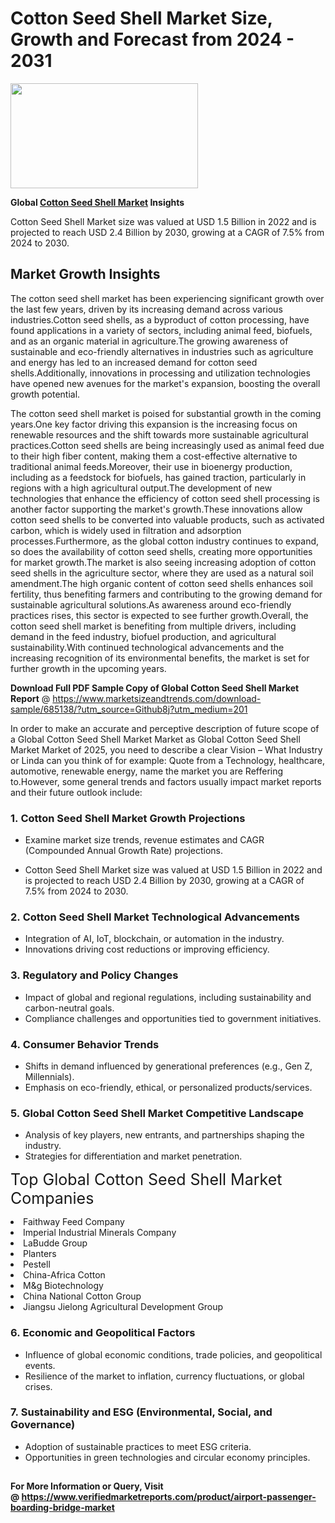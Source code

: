 <H1>Cotton Seed Shell Market Size, Growth and Forecast from 2024 - 2031</H1><img class="aligncenter size-medium wp-image-584254" src="https://thirdeyenews.in/wp-content/uploads/2024/09/Global-Market-Research-300x168.jpeg" alt="" width="300" height="168" /><p><strong>Global&nbsp;<a href="https://www.marketsizeandtrends.com/download-sample/685138/?utm_source=Github8j?utm_medium=201">Cotton Seed Shell Market</a> Insights</strong></p><p>Cotton Seed Shell Market size was valued at USD 1.5 Billion in 2022 and is projected to reach USD 2.4 Billion by 2030, growing at a CAGR of 7.5% from 2024 to 2030.</p><p><h2>Market Growth Insights</h2> <p>The cotton seed shell market has been experiencing significant growth over the last few years, driven by its increasing demand across various industries.Cotton seed shells, as a byproduct of cotton processing, have found applications in a variety of sectors, including animal feed, biofuels, and as an organic material in agriculture.The growing awareness of sustainable and eco-friendly alternatives in industries such as agriculture and energy has led to an increased demand for cotton seed shells.Additionally, innovations in processing and utilization technologies have opened new avenues for the market's expansion, boosting the overall growth potential.</p> <p>The cotton seed shell market is poised for substantial growth in the coming years.One key factor driving this expansion is the increasing focus on renewable resources and the shift towards more sustainable agricultural practices.Cotton seed shells are being increasingly used as animal feed due to their high fiber content, making them a cost-effective alternative to traditional animal feeds.Moreover, their use in bioenergy production, including as a feedstock for biofuels, has gained traction, particularly in regions with a high agricultural output.The development of new technologies that enhance the efficiency of cotton seed shell processing is another factor supporting the market's growth.These innovations allow cotton seed shells to be converted into valuable products, such as activated carbon, which is widely used in filtration and adsorption processes.Furthermore, as the global cotton industry continues to expand, so does the availability of cotton seed shells, creating more opportunities for market growth.The market is also seeing increasing adoption of cotton seed shells in the agriculture sector, where they are used as a natural soil amendment.The high organic content of cotton seed shells enhances soil fertility, thus benefiting farmers and contributing to the growing demand for sustainable agricultural solutions.As awareness around eco-friendly practices rises, this sector is expected to see further growth.Overall, the cotton seed shell market is benefiting from multiple drivers, including demand in the feed industry, biofuel production, and agricultural sustainability.With continued technological advancements and the increasing recognition of its environmental benefits, the market is set for further growth in the upcoming years.</p> <p><span class=""><strong>Download Full PDF Sample Copy of Global Cotton Seed Shell Market Report</strong> @ <a href="https://www.marketsizeandtrends.com/download-sample/685138/?utm_source=Github8j?utm_medium=201" target="_blank">https://www.marketsizeandtrends.com/download-sample/685138/?utm_source=Github8j?utm_medium=201</a></span></p><p>In order to make an accurate and perceptive description of future scope of a Global&nbsp;Cotton Seed Shell Market Market as Global&nbsp;Cotton Seed Shell Market Market of 2025, you need to describe a clear Vision &ndash; What Industry or Linda can you think of for example: Quote from a Technology, healthcare, automotive, renewable energy, name the market you are Reffering to.However, some general trends and factors usually impact market reports and their future outlook include:</p><h3>1.&nbsp;<strong>Cotton Seed Shell Market Growth Projections</strong></h3><ul><li>Examine market size trends, revenue estimates and CAGR (Compounded Annual Growth Rate) projections.</li><li><p>Cotton Seed Shell Market size was valued at USD 1.5 Billion in 2022 and is projected to reach USD 2.4 Billion by 2030, growing at a CAGR of 7.5% from 2024 to 2030.</p></li></ul><h3>2.&nbsp;<strong>Cotton Seed Shell Market Technological Advancements</strong></h3><ul><li>Integration of AI, IoT, blockchain, or automation in the industry.</li><li>Innovations driving cost reductions or improving efficiency.</li></ul><h3>3.&nbsp;<strong>Regulatory and Policy Changes</strong></h3><ul><li>Impact of global and regional regulations, including sustainability and carbon-neutral goals.</li><li>Compliance challenges and opportunities tied to government initiatives.</li></ul><h3>4.&nbsp;<strong>Consumer Behavior Trends</strong></h3><ul><li>Shifts in demand influenced by generational preferences (e.g., Gen Z, Millennials).</li><li>Emphasis on eco-friendly, ethical, or personalized products/services.</li></ul><h3>5.&nbsp;<strong>Global Cotton Seed Shell Market Competitive Landscape</strong></h3><ul><li>Analysis of key players, new entrants, and partnerships shaping the industry.</li><li>Strategies for differentiation and market penetration.</li></ul><p data-pm-slice="1 1 []"><span style="color: inherit; font-family: inherit; font-size: 25px;">Top Global Cotton Seed Shell Market Companies</span></p><div class="" data-test-id=""><p><li>Faithway Feed Company</li><li> Imperial Industrial Minerals Company</li><li> LaBudde Group</li><li> Planters</li><li> Pestell</li><li> China-Africa Cotton</li><li> M&g Biotechnology</li><li> China National Cotton Group</li><li> Jiangsu Jielong Agricultural Development Group</li></p></div><h3>6.&nbsp;<strong>Economic and Geopolitical Factors</strong></h3><ul><li>Influence of global economic conditions, trade policies, and geopolitical events.</li><li>Resilience of the market to inflation, currency fluctuations, or global crises.</li></ul><h3>7.&nbsp;<strong>Sustainability and ESG (Environmental, Social, and Governance)</strong></h3><ul><li>Adoption of sustainable practices to meet ESG criteria.</li><li>Opportunities in green technologies and circular economy principles.</li></ul><h2><strong style="font-size: 14px;">For More Information or Query, Visit @&nbsp;</strong><a style="background-color: #ffffff; font-size: 14px;" href="https://www.marketsizeandtrends.com/report/cotton-seed-shell-market/" target="_blank">https://www.verifiedmarketreports.com/product/airport-passenger-boarding-bridge-market</a></h2>